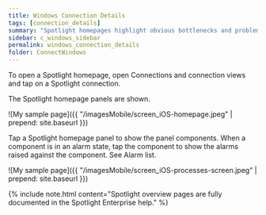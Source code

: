 ```yaml
---
title: Windows Connection Details
tags: [connection_details]
summary: "Spotlight homepages highlight obvious bottlenecks and problem areas for a connection."
sidebar: c_windows_sidebar
permalink: windows_connection_details
folder: ConnectWindows
---
```


To open a Spotlight homepage, open Connections and connection views and tap on a Spotlight connection.

The Spotlight homepage panels are shown.

![My sample page]({{ "/imagesMobile/screen_iOS-homepage.jpeg" | prepend: site.baseurl }})

Tap a Spotlight homepage panel to show the panel components. When a component is in an alarm state, tap the component to show the alarms raised against the component. See Alarm list.

![My sample page]({{ "/imagesMobile/screen_iOS-processes-screen.jpeg" | prepend: site.baseurl }})


{% include note.html content="Spotlight overview pages are fully documented in the Spotlight Enterprise help." %}
